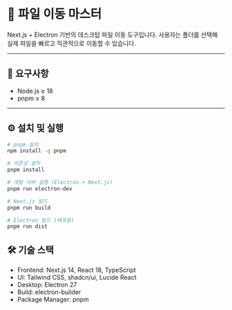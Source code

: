# 📁 파일 이동 마스터

Next.js + Electron 기반의 데스크탑 파일 이동 도구입니다.
사용자는 폴더를 선택해 실제 파일을 빠르고 직관적으로 이동할 수 있습니다.

---

## 🧩 요구사항

- Node.js ≥ 18
- pnpm ≥ 8

---

## ⚙️ 설치 및 실행

```bash
# pnpm 설치
npm install -g pnpm

# 의존성 설치
pnpm install

# 개발 서버 실행 (Electron + Next.js)
pnpm run electron-dev

# Next.js 빌드
pnpm run build

# Electron 빌드 (배포용)
pnpm run dist
```

## 🛠 기술 스택

- Frontend: Next.js 14, React 18, TypeScript
- UI: Tailwind CSS, shadcn/ui, Lucide React
- Desktop: Electron 27
- Build: electron-builder
- Package Manager: pnpm
